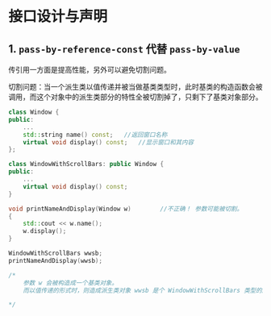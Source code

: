 # 接口设计与声明

## 1. `pass-by-reference-const` 代替 `pass-by-value`

传引用一方面是提高性能，另外可以避免切割问题。

切割问题：当一个派生类以值传递并被当做基类类型时，此时基类的构造函数会被调用，而这个对象中的派生类部分的特性全被切割掉了，只剩下了基类对象部分。

```c++
class Window {
public:    
    ...    
	std::string name() const;	//返回窗口名称    
    virtual void display() const;	//显示窗口和其内容
};

class WindowWithScrollBars: public Window {
public:    
    ...    
	virtual void display() const;
}

void printNameAndDisplay(Window w)        //不正确！ 参数可能被切割。
{    
    std::cout << w.name();
    w.display();
}

WindowWithScrollBars wwsb;
printNameAndDisplay(wwsb);	

/* 
	参数 w 会被构造成一个基类对象。
	而以值传递的形式时，则造成派生类对象 wwsb 是个 WindowWithScrollBars 类型的所有特性信息都会被切除转为基类类型 Window 

*/ 
```

